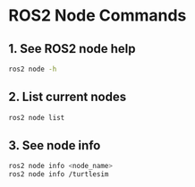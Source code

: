 # ROS2 Node Commands

## 1. See ROS2 node help

```bash
ros2 node -h
```
## 2. List current nodes

```bash
ros2 node list
```

## 3. See node info

```bash
ros2 node info <node_name>
ros2 node info /turtlesim
```
